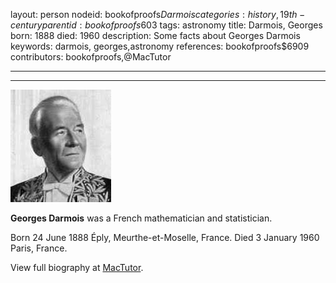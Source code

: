 layout: person
nodeid: bookofproofs$Darmois
categories: history,19th-century
parentid: bookofproofs$603
tags: astronomy
title: Darmois, Georges
born: 1888
died: 1960
description: Some facts about Georges Darmois
keywords: darmois, georges,astronomy
references: bookofproofs$6909
contributors: bookofproofs,@MacTutor

---


---

![Darmois.jpg](https://github.com/bookofproofs/bookofproofs.github.io/blob/main/_sources/_assets/images/portraits/Darmois.jpg?raw=true)

**Georges Darmois**  was a French mathematician and statistician.

Born 24 June 1888 Éply, Meurthe-et-Moselle, France. Died 3 January 1960 Paris, France.


View full biography at [MacTutor](https://mathshistory.st-andrews.ac.uk/Biographies/Darmois/).